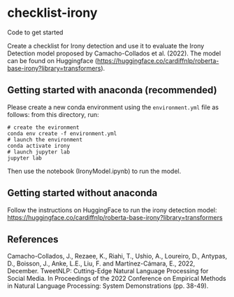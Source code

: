 # checklist-irony
Code to get started

Create a checklist for Irony detection and use it to evaluate the Irony Detection model proposed by Camacho-Collados et al. (2022). The model can be found on Huggingface (https://huggingface.co/cardiffnlp/roberta-base-irony?library=transformers). 

## Getting started with anaconda (recommended)

Please create a new conda environment using the `environment.yml` file as follows: from this directory, run:

```
# create the evironment
conda env create -f environment.yml
# launch the environment
conda activate irony
# launch jupyter lab
jupyter lab
```

Then use the notebook (IronyModel.ipynb) to run the model. 


## Getting started without anaconda

Follow the instructions on HuggingFace to run the irony detection model: https://huggingface.co/cardiffnlp/roberta-base-irony?library=transformers


## References

Camacho-Collados, J., Rezaee, K., Riahi, T., Ushio, A., Loureiro, D., Antypas, D., Boisson, J., Anke, L.E., Liu, F. and Martínez-Cámara, E., 2022, December. TweetNLP: Cutting-Edge Natural Language Processing for Social Media. In Proceedings of the 2022 Conference on Empirical Methods in Natural Language Processing: System Demonstrations (pp. 38-49).
